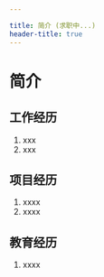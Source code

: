 ```yaml
---

title: 简介 (求职中...)
header-title: true
---
```



# 简介

## 工作经历
1. xxx 
2. xxx
## 项目经历
1. xxxx
2. xxxx
## 教育经历
1. xxxx



